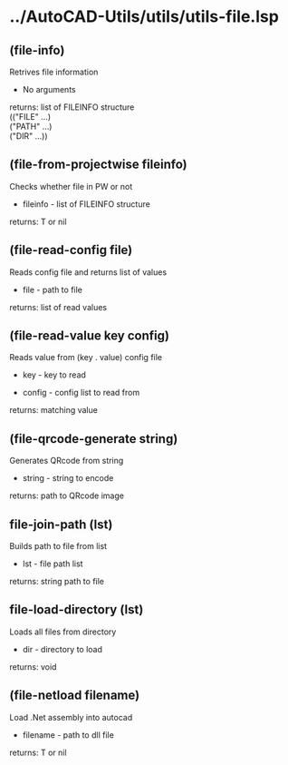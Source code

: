 # ../AutoCAD-Utils/utils/utils-file.lsp
## (file-info)
Retrives file information
* No arguments
returns: list of FILEINFO structure <br/> (("FILE" ...) <br/> ("PATH" ...) <br/> ("DIR" ...))
## (file-from-projectwise fileinfo)
Checks whether file in PW or not
* fileinfo - list of FILEINFO structure
returns: T or nil
## (file-read-config file)
Reads config file and returns list of values
* file - path to file
returns: list of read values
## (file-read-value key config)
Reads value from (key . value) config file
* key - key to read
* config - config list to read from
returns: matching value
## (file-qrcode-generate string)
Generates QRcode from string
* string - string to encode
returns: path to QRcode image
## file-join-path (lst)
Builds path to file from list
* lst - file path list
returns: string path to file
## file-load-directory (lst)
Loads all files from directory
* dir - directory to load
returns: void
## (file-netload filename)
Load .Net assembly into autocad
* filename - path to dll file
returns: T or nil
